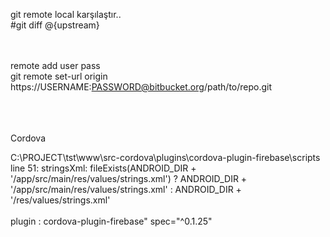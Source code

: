git remote local karşılaştır..<br />
#git diff @{upstream}
<br />

<br /><br />
remote add user pass<br />
git remote set-url origin https://USERNAME:PASSWORD@bitbucket.org/path/to/repo.git<br /><br />

<br /><br />
Cordova

C:\PROJECT\tst\www\src-cordova\plugins\cordova-plugin-firebase\scripts
line 51:  stringsXml: fileExists(ANDROID_DIR + '/app/src/main/res/values/strings.xml') ? ANDROID_DIR + '/app/src/main/res/values/strings.xml' : ANDROID_DIR + '/res/values/strings.xml'
<br />
<preference name="android-targetSdkVersion" value="20" />
<br />
plugin : cordova-plugin-firebase" spec="^0.1.25" 


